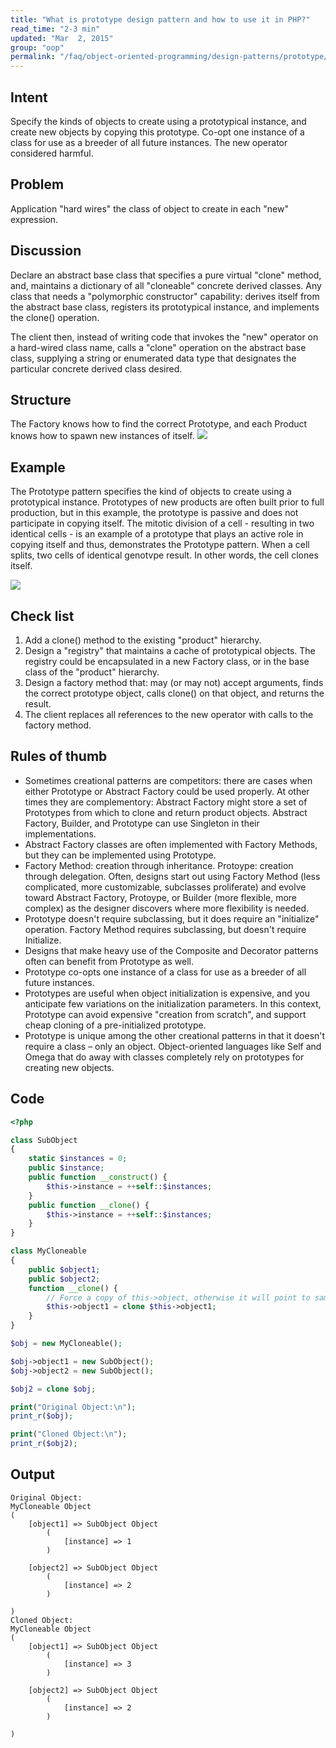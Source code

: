 ```yaml
---
title: "What is prototype design pattern and how to use it in PHP?"
read_time: "2-3 min"
updated: "Mar  2, 2015"
group: "oop"
permalink: "/faq/object-oriented-programming/design-patterns/prototype/"
---
```


## Intent

Specify the kinds of objects to create using a prototypical instance, and create new objects by copying this prototype.
Co-opt one instance of a class for use as a breeder of all future instances.
The new operator considered harmful.

## Problem

Application "hard wires" the class of object to create in each "new" expression.

## Discussion

Declare an abstract base class that specifies a pure virtual "clone" method, and, maintains a dictionary of all "cloneable" concrete derived classes. Any class that needs a "polymorphic constructor" capability: derives itself from the abstract base class, registers its prototypical instance, and implements the clone() operation.

The client then, instead of writing code that invokes the "new" operator on a hard-wired class name, calls a "clone" operation on the abstract base class, supplying a string or enumerated data type that designates the particular concrete derived class desired.

## Structure

The Factory knows how to find the correct Prototype, and each Product knows how to spawn new instances of itself.
<img src="https://lh6.googleusercontent.com/-qUNwk_AMql4/VPP7DjFMQoI/AAAAAAAACJk/ZMlcakcHSxU/w1103-h679-no/Prototype-2x.png">

## Example

The Prototype pattern specifies the kind of objects to create using a prototypical instance. Prototypes of new products are often built prior to full production, but in this example, the prototype is passive and does not participate in copying itself. The mitotic division of a cell - resulting in two identical cells - is an example of a prototype that plays an active role in copying itself and thus, demonstrates the Prototype pattern. When a cell splits, two cells of identical genotvpe result. In other words, the cell clones itself.

<img src="https://lh4.googleusercontent.com/-474Uw7g-x5U/VPP7D30TQwI/AAAAAAAACJo/jvI4jdjf7nQ/w824-h490-no/Prototype_example1-2x.png">

## Check list

1. Add a clone() method to the existing "product" hierarchy.
2. Design a "registry" that maintains a cache of prototypical objects. The registry could be encapsulated in a new Factory class, or in the base class of the "product" hierarchy.
3. Design a factory method that: may (or may not) accept arguments, finds the correct prototype object, calls clone() on that object, and returns the result.
4. The client replaces all references to the new operator with calls to the factory method.

## Rules of thumb

* Sometimes creational patterns are competitors: there are cases when either Prototype or Abstract Factory could be used properly. At other times they are complementory: Abstract Factory might store a set of Prototypes from which to clone and return product objects. Abstract Factory, Builder, and Prototype can use Singleton in their implementations.
* Abstract Factory classes are often implemented with Factory Methods, but they can be implemented using Prototype.
* Factory Method: creation through inheritance. Protoype: creation through delegation.
Often, designs start out using Factory Method (less complicated, more customizable, subclasses proliferate) and evolve toward Abstract Factory, Protoype, or Builder (more flexible, more complex) as the designer discovers where more flexibility is needed.
* Prototype doesn't require subclassing, but it does require an "initialize" operation. Factory Method requires subclassing, but doesn't require Initialize.
* Designs that make heavy use of the Composite and Decorator patterns often can benefit from Prototype as well.
* Prototype co-opts one instance of a class for use as a breeder of all future instances.
* Prototypes are useful when object initialization is expensive, and you anticipate few variations on the initialization parameters. In this context, Prototype can avoid expensive "creation from scratch", and support cheap cloning of a pre-initialized prototype.
* Prototype is unique among the other creational patterns in that it doesn't require a class – only an object. Object-oriented languages like Self and Omega that do away with classes completely rely on prototypes for creating new objects.

## Code

```php
<?php

class SubObject
{
    static $instances = 0;
    public $instance;
    public function __construct() {
        $this->instance = ++self::$instances;
    }
    public function __clone() {
        $this->instance = ++self::$instances;
    }
}

class MyCloneable
{
    public $object1;
    public $object2;
    function __clone() {
        // Force a copy of this->object, otherwise it will point to same object.
        $this->object1 = clone $this->object1;
    }
}

$obj = new MyCloneable();

$obj->object1 = new SubObject();
$obj->object2 = new SubObject();

$obj2 = clone $obj;

print("Original Object:\n");
print_r($obj);

print("Cloned Object:\n");
print_r($obj2);
```

## Output

```
Original Object:
MyCloneable Object
(
    [object1] => SubObject Object
        (
            [instance] => 1
        )

    [object2] => SubObject Object
        (
            [instance] => 2
        )

)
Cloned Object:
MyCloneable Object
(
    [object1] => SubObject Object
        (
            [instance] => 3
        )

    [object2] => SubObject Object
        (
            [instance] => 2
        )

)

```
